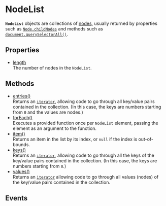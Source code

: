 # NodeList

<div class='overview'><span class="seoSummary"><strong><code>NodeList</code></strong> objects are collections of <a href="/en-US/docs/Glossary/Node/DOM">nodes</a>, usually returned by properties such as <a href="/en-US/docs/Web/API/Node/childNodes" title="The Node.childNodes read-only property returns a live NodeList of child nodes of the given element where the first child node is assigned index 0."><code>Node.childNodes</code></a> and methods such as <a href="/en-US/docs/Web/API/Document/querySelectorAll" title="The Document method querySelectorAll() returns a static (not live) NodeList representing a list of the document's elements that match the specified group of selectors."><code>document.querySelectorAll()</code></a>.</span></div>

## Properties

<ul class="items properties">
  <li>
    <a href="">length</a>
    <div>The number of nodes in the <code>NodeList</code>.</div>
  </li>
</ul>

## Methods

<ul class="items methods">
  <li>
    <a href="">entries()</a>
    <div>Returns an <a href="/en-US/docs/Web/JavaScript/Reference/Iteration_protocols" title="A couple of additions to ECMAScript 2015 aren't new built-ins or syntax, but protocols. These protocols can be implemented by any object respecting some conventions."><code>iterator</code></a>, allowing code to go through all key/value pairs contained in the collection. (In this case, the keys are numbers starting from <code>0</code> and the values are nodes.)</div>
  </li>
  <li>
    <a href="">forEach()</a>
    <div>Executes a provided function once per <code>NodeList</code> element, passing the element as an argument to the function.</div>
  </li>
  <li>
    <a href="">item()</a>
    <div>Returns an item in the list by its index, or <code>null</code> if the index is out-of-bounds.</div>
  </li>
  <li>
    <a href="">keys()</a>
    <div>Returns an <a href="/en-US/docs/Web/JavaScript/Reference/Iteration_protocols" title="A couple of additions to ECMAScript 2015 aren't new built-ins or syntax, but protocols. These protocols can be implemented by any object respecting some conventions."><code>iterator</code></a>, allowing code to go through all the keys of the key/value pairs contained in the collection. (In this case, the keys are numbers starting from <code>0</code>.)</div>
  </li>
  <li>
    <a href="">values()</a>
    <div>Returns an <a href="/en-US/docs/Web/JavaScript/Reference/Iteration_protocols" title="A couple of additions to ECMAScript 2015 aren't new built-ins or syntax, but protocols. These protocols can be implemented by any object respecting some conventions."><code>iterator</code></a> allowing code to go through all values (nodes) of the key/value pairs contained in the collection.</div>
  </li>
</ul>

## Events
